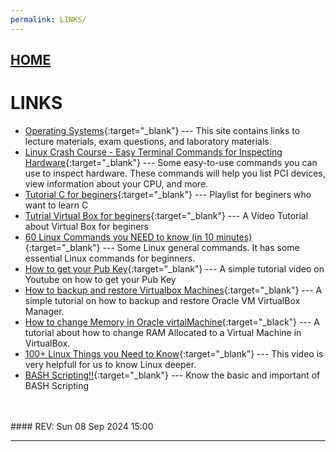 ```yaml
---
permalink: LINKS/
---
```


## [HOME](../)

# LINKS

* [Operating Systems](https://os.vlsm.org/){:target="_blank"} ---
  This site contains links to lecture materials, exam questions, and laboratory materials.
* [Linux Crash Course - Easy Terminal Commands for Inspecting Hardware](https://youtu.be/oGyJr-iUwt8?si=59V2boc0XfmlFekg){:target="_blank"} ---
  Some easy-to-use commands you can use to inspect hardware.
  These commands will help you list PCI devices, view information about your CPU, and more.
* [Tutorial C for beginers](https://youtube.com/playlist?list=PLZPZq0r_RZOOzY_vR4zJM32SqsSInGMwe&si=6bsDws3j13rabdY_){:target="_blank"} ---
  Playlist for beginers who want to learn C
* [Tutrial Virtual Box for beginers](https://youtu.be/nvdnQX9UkMY?si=a-hFw5_dCcMcnrEd){:target="_blank"} ---
  A Video Tutorial about Virtual Box for beginers
* [60 Linux Commands you NEED to know (in 10 minutes)](https://youtu.be/gd7BXuUQ91w?si=qXM1k0oLObkuMgRL){:target="_blank"} ---
  Some Linux general commands. It has some essential Linux commands for beginners.
* [How to get your Pub Key](https://youtu.be/0lCp0A1IrsE?si=E-IDsT5b-maoFNm8){:target="_blank"} --- A simple tutorial video on Youtube on how to get your Pub Key
* [How to backup and restore Virtualbox Machines](https://www.youtube.com/watch?v=HkGJr5BJg5g){:target="_blank"} --- A simple tutorial on how to backup and restore Oracle VM VirtualBox Manager.
* [How to change Memory in Oracle virtalMachine](https://youtu.be/viT8mwSiC4k?si=Pcrt22GzaUqbeSdT){:target="_black"} --- A tutorial about how to change RAM Allocated to a Virtual Machine in VirtualBox.
* [100+ Linux Things you Need to Know](https://youtu.be/LKCVKw9CzFo?si=5vq4Zdo_x62O3ybl){:target="_blank"} --- This video is very helpfull for us to know Linux deeper.
* [BASH Scripting!!](https://youtu.be/SPwyp2NG-bE?si=HI8TxJ3nNa_yWWuY){:target="_blank"} --- Know the basic and important of BASH Scripting
<br>
<br>
#### REV: Sun 08 Sep 2024 15:00
<hr>
